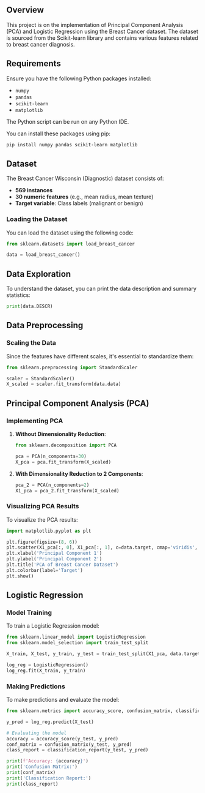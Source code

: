 ## Overview
This project is on the implementation of Principal Component Analysis (PCA) and Logistic Regression using the Breast Cancer dataset. The dataset is sourced from the Scikit-learn library and contains various features related to breast cancer diagnosis.

## Requirements
Ensure you have the following Python packages installed:
- `numpy`
- `pandas`
- `scikit-learn`
- `matplotlib`

The Python script can be run on any Python IDE.

You can install these packages using pip:
```bash
pip install numpy pandas scikit-learn matplotlib
```

## Dataset
The Breast Cancer Wisconsin (Diagnostic) dataset consists of:
- **569 instances**
- **30 numeric features** (e.g., mean radius, mean texture)
- **Target variable**: Class labels (malignant or benign)

### Loading the Dataset
You can load the dataset using the following code:
```python
from sklearn.datasets import load_breast_cancer

data = load_breast_cancer()
```

## Data Exploration
To understand the dataset, you can print the data description and summary statistics:
```python
print(data.DESCR)
```

## Data Preprocessing
### Scaling the Data
Since the features have different scales, it's essential to standardize them:
```python
from sklearn.preprocessing import StandardScaler

scaler = StandardScaler()
X_scaled = scaler.fit_transform(data.data)
```

## Principal Component Analysis (PCA)
### Implementing PCA
1. **Without Dimensionality Reduction**:
   ```python
   from sklearn.decomposition import PCA

   pca = PCA(n_components=30)
   X_pca = pca.fit_transform(X_scaled)
   ```

2. **With Dimensionality Reduction to 2 Components**:
   ```python
   pca_2 = PCA(n_components=2)
   X1_pca = pca_2.fit_transform(X_scaled)
   ```

### Visualizing PCA Results
To visualize the PCA results:
```python
import matplotlib.pyplot as plt

plt.figure(figsize=(8, 6))
plt.scatter(X1_pca[:, 0], X1_pca[:, 1], c=data.target, cmap='viridis', alpha=0.5)
plt.xlabel('Principal Component 1')
plt.ylabel('Principal Component 2')
plt.title('PCA of Breast Cancer Dataset')
plt.colorbar(label='Target')
plt.show()
```

## Logistic Regression
### Model Training
To train a Logistic Regression model:
```python
from sklearn.linear_model import LogisticRegression
from sklearn.model_selection import train_test_split

X_train, X_test, y_train, y_test = train_test_split(X1_pca, data.target, test_size=0.3, random_state=42)

log_reg = LogisticRegression()
log_reg.fit(X_train, y_train)
```

### Making Predictions
To make predictions and evaluate the model:
```python
from sklearn.metrics import accuracy_score, confusion_matrix, classification_report

y_pred = log_reg.predict(X_test)

# Evaluating the model
accuracy = accuracy_score(y_test, y_pred)
conf_matrix = confusion_matrix(y_test, y_pred)
class_report = classification_report(y_test, y_pred)

print(f'Accuracy: {accuracy}')
print('Confusion Matrix:')
print(conf_matrix)
print('Classification Report:')
print(class_report)
```
